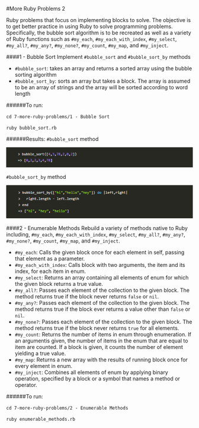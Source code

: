 #More Ruby Problems 2

Ruby problems that focus on implementing blocks to solve. The objective is to get better practice in using Ruby to solve programming problems. Specifically, the bubble sort algorithm is to be recreated as well as a variety of Ruby functions such as `#my_each`, `#my_each_with_index`, `#my_select`, `#my_all?`, `#my_any?`, `#my_none?`, `#my_count`, `#my_map`, and `#my_inject`.

####1 - Bubble Sort
Implement `#bubble_sort` and `#bubble_sort_by` methods

* `#bubble_sort`: takes an array and returns a sorted array using the bubble sorting algorithm
* `#bubble_sort_by`: sorts an array but takes a block. The array is assumed to be an array of strings and the array will be sorted according to word length

######To run:
```
cd 7-more-ruby-problems/1 - Bubble Sort
```
```
ruby bubble_sort.rb
```

######Results:
`#bubble_sort` method

![bubble_sort1](images/bubble_sort1.PNG)

`#bubble_sort_by` method

![bubble_sort2](images/bubble_sort2.PNG)


####2 - Enumerable Methods
Rebuild a variety of methods native to Ruby including, `#my_each`, `#my_each_with_index`, `#my_select`, `#my_all?`, `#my_any?`, `#my_none?`, `#my_count`, `#my_map`, and `#my_inject`.

* `#my_each`: Calls the given block once for each element in self, passing that element as a parameter.
* `#my_each_with_index`: Calls block with two arguments, the item and its index, for each item in enum. 
* `#my_select`: Returns an array containing all elements of enum for which the given block returns a true value.
* `#my_all?`: Passes each element of the collection to the given block. The method returns true if the block never returns `false` or `nil`.
* `#my_any?`: Passes each element of the collection to the given block. The method returns true if the block ever returns a value other than `false` or `nil`.
* `#my_none?`: Passes each element of the collection to the given block. The method returns true if the block never returns `true` for all elements.
* `#my_count`: Returns the number of items in enum through enumeration. If an argumentis given, the number of items in the enum that are equal to item are counted. If a block is given, it counts the number of element yielding a true value.
* `#my_map`: Returns a new array with the results of running block once for every element in enum.
* `#my_inject`: Combines all elements of enum by applying binary operation, specified by a block or a symbol  that names a method or operator.

######To run:
```
cd 7-more-ruby-problems/2 - Enumerable Methods
```
```
ruby enumerable_methods.rb
```